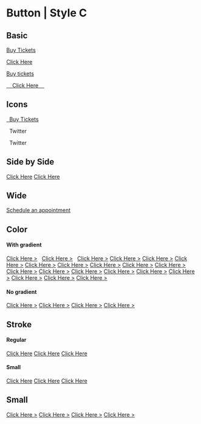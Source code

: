 # Button | Style C

## Basic

<a class="btn_c blue gradient" href="https://firepress.org/">Buy Tickets</a>

<a class="btn_c blue gradient round" href="https://firepress.org/">Click Here</a>

<a class="btn_c green gradient" href="https://firepress.org/">Buy tickets</a>

<a class="btn_c green gradient" href="https://firepress.org/">&nbsp;&nbsp;&nbsp;&nbsp;Click Here&nbsp;&nbsp;&nbsp;&nbsp;</a>


## Icons

<a class="btn_c dark small rounded" href="https://firepress.org/" ><i class="fas fa-wallet"></i>&nbsp;&nbsp;Buy Tickets</a>

<a class="btn_c blue rounded"><i class="fab fa-twitter-square" ref="https://firepress.org/"></i>&nbsp;&nbsp;Twitter</a>

<a class="btn_c blue round"><i class="fab fa-twitter-square" ref="https://firepress.org/"></i>&nbsp;&nbsp;Twitter</a>


## Side by Side

<a class="btn_c black gradient" href="https://firepress.org/">Click Here</a>&nbsp;<a class="btn_c pink gradient" href="https://firepress.org/">Click Here</a>

## Wide

<a class="btn_c blue wide gradient" href="https://firepress.org/">Schedule an appointment</a>

## Color

#### With gradient

<a class="btn_c black gradient" href="https://firepress.org/">Click Here ></a>&nbsp;&nbsp;
<a class="btn_c pink gradient" href="https://firepress.org/">Click Here ></a>&nbsp;&nbsp;
<a class="btn_c blueGray gradient" href="https://firepress.org/">Click Here ></a>
<a class="btn_c blue gradient" href="https://firepress.org/">Click Here ></a>
<a class="btn_c brown gradient" href="https://firepress.org/">Click Here ></a>
<a class="btn_c gray gradient" href="https://firepress.org/">Click Here ></a>
<a class="btn_c dark gradient" href="https://firepress.org/">Click Here ></a>
<a class="btn_c cyan gradient" href="https://firepress.org/">Click Here ></a>
<a class="btn_c teal gradient" href="https://firepress.org/">Click Here ></a>
<a class="btn_c green gradient" href="https://firepress.org/">Click Here ></a>
<a class="btn_c lightGreen gradient" href="https://firepress.org/">Click Here ></a>
<a class="btn_c purple gradient" href="https://firepress.org/">Click Here ></a>
<a class="btn_c lime gradient" href="https://firepress.org/">Click Here ></a>
<a class="btn_c yellow gradient" href="https://firepress.org/">Click Here ></a>
<a class="btn_c amber gradient" href="https://firepress.org/">Click Here ></a>
<a class="btn_c orange gradient" href="https://firepress.org/">Click Here ></a>
<a class="btn_c deepOrange gradient" href="https://firepress.org/">Click Here ></a>
<a class="btn_c purple gradient" href="https://firepress.org/">Click Here ></a>
<a class="btn_c deepPurple gradient" href="https://firepress.org/">Click Here ></a>
<a class="btn_c indigo gradient" href="https://firepress.org/">Click Here ></a>

#### No gradient

<a class="btn_c black" href="https://firepress.org/">Click Here ></a>
<a class="btn_c pink" href="https://firepress.org/">Click Here ></a>
<a class="btn_c blueGray" href="https://firepress.org/">Click Here ></a>
<a class="btn_c blue" href="https://firepress.org/">Click Here ></a>


## Stroke

#### Regular

<a class="btn_c stroke" href="https://firepress.org/">Click Here</a>
<a class="btn_c stroke uppercase" href="https://firepress.org/">Click Here</a>
<a class="btn_c round stroke" href="https://firepress.org/">Click Here</a>

#### Small

<a class="btn_c small stroke" href="https://firepress.org/">Click Here</a>
<a class="btn_c small stroke uppercase" href="https://firepress.org/">Click Here</a>
<a class="btn_c small stroke round" href="https://firepress.org/">Click Here</a>


## Small

<a class="btn_c small black gradient" href="https://firepress.org/">Click Here ></a>
<a class="btn_c small pink gradient" href="https://firepress.org/">Click Here ></a>
<a class="btn_c small blueGray gradient" href="https://firepress.org/">Click Here ></a>
<a class="btn_c small blue gradient" href="https://firepress.org/">Click Here ></a>